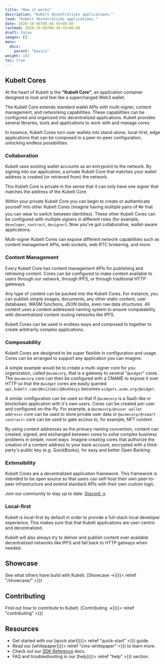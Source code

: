 ```yaml
---
title: "How it works"
description: "Kubelt decentralizes applications."
lead: "Kubelt decentralizes applications."
date: 2020-10-06T08:48:45+00:00
lastmod: 2020-10-06T08:48:45+00:00
draft: false
images: []
menu:
  docs:
    parent: "basics"
weight: 102
toc: true
---
```


## Kubelt Cores

At the heart of Kubelt is the **"Kubelt Core"**, an application container designed to look and feel like a supercharged Web3 wallet.

The Kubelt Core extends standard wallet APIs with multi-signer, content management, and networking capabilities. These capabilities can be configured and organized into decentralized applications. Kubelt provides several libraries, tools and applications to work with and manage cores.

In essence, Kubelt Cores turn user wallets into stand-alone, local-first, edge applications that can be composed in a peer-to-peer configuration, unlocking endless possibilities.

### Collaboration

Kubelt uses existing wallet accounts as an entrypoint to the network. By signing into our application, a private Kubelt Core that matches your wallet address is created (or retrieved from) the network.

This Kubelt Core is private in the sense that it can only have one signer that matches the address of the Kubelt Core.

Within your private Kubelt Core you can begin to create or authenticate yourself into other Kubelt Cores (imagine having multiple pairs of 👓 that you can wear to switch between identities). These other Kubelt Cores can be configured with multiple signers in different roles (for example, `developer`, `contract`, `designer`). Now you've got collaborative, wallet-aware applications.

Multi-signer Kubelt Cores can expose different network capabilities such as content management APIs, web sockets, web RTC brokering, and more.

### Content Management

Every Kubelt Core has content management APIs for publishing and retrieving content. Cores can be configured to make content available to users through our network, through IPFS, or through traditional HTTP gateways.

Any type of content can be packed into the Kubelt Cores. For instance, you can publish simple images, documents, any other static content, user databases, WASM functions, JSON blobs, even raw data structures. All content uses a content addressed naming system to ensure compatability with decentralized content routing networks like IPFS.

Kubelt Cores can be used in endless ways and composed to together to create arbitrarily complex applications.

### Composability

Kubelt Cores are desigined to be super flexible in configuration and usage. Cores can be arranged to support any application you can imagine.

A simple example would be to create a multi-signer core for you organization, called `@acmecorp`, that is a gateway to several "`@widget`" cores. The `@acmecorp` core can then be configured with a CNAME to expose it over HTTP so that the `@widget` cores are easily queried: `api.kubelt.com/@0x123abc/@0x456xyz` becomes `widgets.acme.org/@widget`.

A similar configuration can be used so that if `@acmecorp` is a SaaS-like or blockchain application with it's own users. Cores can be created per-user and configured on-the-fly. For example, a `@acmecorp/@<user wallet address>` core can be used to store private user data or `@acmecorp/@<smart contract>` core can be used to gate access to, for example, NFT content.

By using content addresses as the primary naming convention, content can created, signed, and exchanged between cores to solve complex business problems in simple, novel ways. Imagine creating cores that authorize the creation of a content address to your bank account, encrypted with a third-party's public key (e.g. QuickBooks), for easy and better Open Banking.

### Extensibility

Kubelt Cores are a decentralized application framework. This framework is intended to be open source so that users can self-host their own peer-to-peer infrastructure and extend standard APIs with their own custom logic.

Join our community to stay up to date. [Discord →](https://discord.gg/UgwAsJf6C5)

### Local-first

Kubelt is local-first by default in order to provide a full-stack local developer experience. This makes sure that that Kubelt applications are user-centric and decentralized.

Kubelt will also always try to deliver and publish content over available decentralized networks like IPFS and fall back to HTTP gatways when needed.

## Showcase

See what others have build with Kubelt. [Showcase →]({{< relref "/showcase/" >}})

## Contributing

Find out how to contribute to Kubelt. [Contributing →]({{< relref "contributing" >}})

## Resources

- Get started with our [quick start]({{< relref "quick-start" >}}) guide.
- Read our [whitepaper]({{< relref "cms-whitepaper" >}}) to learn more.
- Check out our [SDK Reference](#) docs.
- FAQ and troubleshooting in our [help]({{< relref "help" >}}) section.
